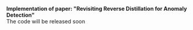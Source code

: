 **Implementation of paper: "Revisiting Reverse Distillation for Anomaly Detection"**<br/>
The code will be released soon


